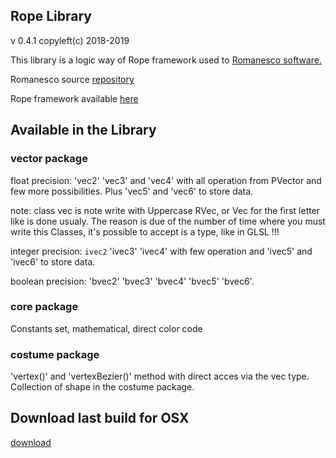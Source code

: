 
## Rope Library
v 0.4.1
copyleft(c) 2018-2019

This library is a logic way of Rope framework used to [Romanesco software.](http://romanesco.xyz)

Romanesco source [repository](https://github.com/StanLepunK/ROMANESCO-Processing)

Rope framework available [here](https://github.com/StanLepunK/Rope_framework)

## Available in the Library

### vector package
float precision:
'vec2' 'vec3' and 'vec4' with all operation from PVector and few more possibilities.
Plus 'vec5' and 'vec6' to store data.

note: class vec is note write with Uppercase RVec, or Vec for the first letter like is done usualy. The reason is due of the number of time where you must write this Classes, it's possible to accept is a type, like in GLSL !!!

integer precision:
`ivec2` 'ivec3' 'ivec4' with few operation
and 'ivec5' and 'ivec6' to store data.

boolean precision:
'bvec2' 'bvec3' 'bvec4' 'bvec5' 'bvec6'.

### core package
Constants set, mathematical, direct color code

### costume package
'vertex()' and 'vertexBezier()' method with direct acces via the vec type.
Collection of shape in the costume package.

## Download last build for OSX
[download](https://github.com/StanLepunK/Rope/blob/master/Rope.zip)





